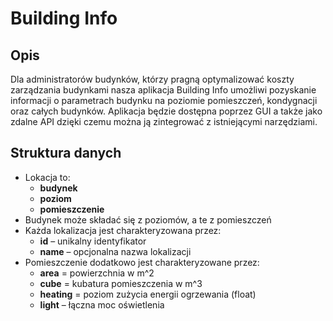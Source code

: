 # Building Info

## Opis
Dla administratorów budynków, którzy pragną optymalizować koszty zarządzania budynkami  nasza aplikacja Building Info umożliwi pozyskanie informacji o parametrach budynku na poziomie pomieszczeń, kondygnacji oraz całych budynków. Aplikacja będzie dostępna poprzez GUI a także jako zdalne API dzięki czemu można ją zintegrować z istniejącymi narzędziami.

## Struktura danych 
- Lokacja to:
    - **budynek**
    - **poziom**
    - **pomieszczenie**
- Budynek może składać się z poziomów, a te z pomieszczeń
- Każda lokalizacja jest charakteryzowana przez:
    - **id** – unikalny identyfikator
    - **name** – opcjonalna nazwa lokalizacji
- Pomieszczenie dodatkowo jest charakteryzowane przez:
    - **area** = powierzchnia w m^2
    - **cube** = kubatura pomieszczenia w m^3
    - **heating** = poziom zużycia energii ogrzewania (float)
    - **light** – łączna moc oświetlenia
